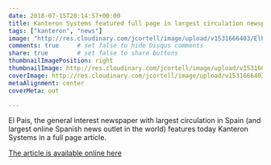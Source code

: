 ```yaml
---
date: 2018-07-15T20:14:57+00:00
title: Kanteron Systems featured full page in largest circulation newspaper in Spain
tags: ["kanteron", "news"]
image: "http://res.cloudinary.com/jcortell/image/upload/v1531666403/ElPais20180715.jpg"
comments: true     # set false to hide Disqus comments
share: true        # set false to share buttons
thumbnailImagePosition: right
thumbnailImage: http://res.cloudinary.com/jcortell/image/upload/v1531666403/ElPais20180715.jpg
coverImage: http://res.cloudinary.com/jcortell/image/upload/v1531666403/ElPais20180715.jpg
metaAlignment: center
coverMeta: out

---
```

El Pais, the general interest newspaper with largest circulation in Spain (and largest online Spanish news outlet in the world) features today Kanteron Systems in a full page article.

<!--more-->
[The article is available online here](https://elpais.com/economia/2018/07/13/actualidad/1531474247_894208.html)
